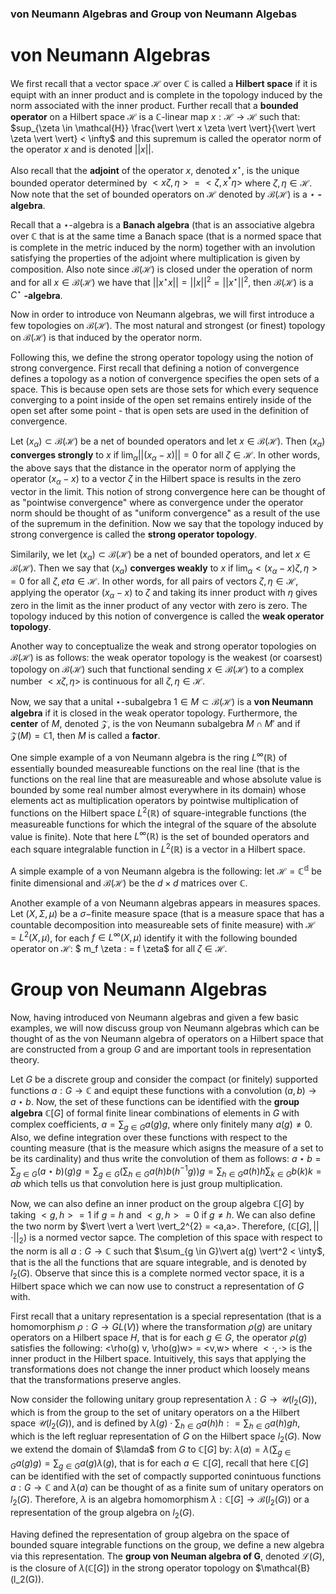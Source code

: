 ### von Neumann Algebras and Group von Neumann Algebas


# von Neumann Algebras

We first recall that a vector space $\mathcal{H}$ over $\mathbb{C}$ is called a $\textbf{Hilbert space}$ if it is equipt with an inner product and is complete in the topology induced by the norm associated with the inner product. Further recall that a $\textbf{bounded operator}$ on a Hilbert space $\mathcal{H}$ is a $\mathbb{C}$-linear map $x: \mathcal{H} \rightarrow \mathcal{H}$ such that: $sup_{\zeta \in \mathcal{H}} \frac{\vert \vert x \zeta \vert \vert}{\vert \vert \zeta \vert \vert} < \infty$ and this supremum is called the operator norm of the operator $x$ and is denoted $\vert \vert x \vert \vert$.

Also recall that the $\textbf{adjoint}$ of the operator $x$, denoted $x^{\star}$, is the unique bounded operator determined by $< x \zeta, \eta > = < \zeta, x^* \eta >$ where $\zeta, \eta \in \mathcal{H}$.  Now note that the set of bounded operators on $\mathcal{H}$ denoted by $\mathcal{B}(\mathcal{H})$ is a $\star$ $\textbf{-algebra}$. 

Recall that a $\star$-algebra is a $\textbf{Banach algebra}$ (that is an associative algebra over $\mathbb{C}$ that is at the same time a Banach space (that is a normed space that is complete in the metric induced by the norm) together with an involution satisfying the properties of the adjoint where multiplication is given by composition. Also note since $\mathcal{B}(\mathcal{H})$ is closed under the operation of norm and for all $x \in \mathcal{B}(\mathcal{H})$ we have that $\vert \vert x^{\star} x \vert \vert = \vert \vert x \vert \vert^{2} = \vert \vert x^{\star} \vert \vert^2$, then $\mathcal{B}(\mathcal{H})$ is a $C^{\star}$ $\textbf{-algebra}$.

Now in order to introduce von Neumann algebras, we will first introduce a few topologies on $\mathcal{B}(\mathcal{H})$. The most natural and strongest (or finest) topology on $\mathcal{B}(\mathcal{H})$ is that induced by the operator norm.

Following this, we define the strong operator topology using the notion of strong convergence. First recall that defining a notion of convergence defines a topology as a notion of convergence specifies the open sets of a space. This is because open sets are those sets for which every sequence converging to a point inside of the open set remains entirely inside of the open set after some point - that is open sets are used in the definition of convergence.

Let $(x_{\alpha}) \subset \mathcal{B}(\mathcal{H})$ be a net of bounded operators and let $x \in \mathcal{B}(\mathcal{H})$. Then $(x_{\alpha})$ $\textbf{converges strongly}$ to $x$ if $\lim_{\alpha} \vert \vert (x_{\alpha} - x) \vert \vert = 0$ for all $\zeta \in \mathcal{H}$. In other words, the above says that the distance in the operator norm of applying the operator $(x_{\alpha} - x)$ to a vector $\zeta$ in the Hilbert space is results in the zero vector in the limit. This notion of strong convergence here can be thought of as "pointwise convergence" where as convergence under the operator norm should be thought of as "uniform convergence" as a result of the use of the supremum in the definition. Now we say that the topology induced by strong convergence is called the $\textbf{strong operator topology}$. 

Similarily, we let $(x_{\alpha}) \subset \mathcal{B}(\mathcal{H})$ be a net of bounded operators, and let $x \in \mathcal{B}(\mathcal{H})$. Then we say that $(x_{\alpha})$ $\textbf{converges weakly}$ to $x$ if $\lim_{\alpha} < (x_{\alpha} - x) \zeta, \eta > = 0$ for all $\zeta, eta \in \mathcal{H}$. In other words, for all pairs of vectors $\zeta, \eta \in \mathcal{H}$, applying the operator $(x_{\alpha} - x)$ to $\zeta$ and taking its inner product with $\eta$ gives zero in the limit as the inner product of any vector with zero is zero. The topology induced by this notion of convergence is called the $\textbf{weak operator topology}$. 

Another way to conceptualize the weak and strong operator topologies on $\mathcal{B}(\mathcal{H})$ is as follows: the weak operator topology is the weakest (or coarsest) topology on $\mathcal{B}(\mathcal{H})$ such that functional sending $x \in \mathcal{B}(\mathcal{H})$ to a complex number $< x \zeta, \eta >$ is continuous for all $\zeta, \eta \in \mathcal{H}$.

Now, we say that a unital $\star$-subalgebra $1 \in M \subset \mathcal{B}(\mathcal{H})$ is a $\textbf{von Neumann algebra}$ if it is closed in the weak operator topology. Furthermore, the $\textbf{center}$ of $M$, denoted $\mathcal{Z}$, is the von Neumann subalgebra $M \cap M'$ and if $\mathcal{Z}(M) = \mathbb{C}1$, then $M$ is called a $\textbf{factor}$.

One simple example of a von Neumann algebra is the ring $L^{\infty}(\mathbb{R})$ of essentially bounded measureable functions on the real line (that is the functions on the real line that are measureable and whose absolute value is bounded by some real number almost everywhere in its domain) whose elements act as multiplication operators by pointwise multiplication of functions on the Hilbert space $L^2(\mathbb{R})$ of square-integrable functions (the measureable functions for which the integral of the square of the absolute value is finite). Note that here $L^{\infty}(\mathbb{R})$ is the set of bounded operators and each square integralable function in $L^2(\mathbb{R})$ is a vector in a Hilbert space. 

A simple example of a von Neumann algebra is the following: let $\mathcal{H} = \mathbb{C^d}$ be finite dimensional and $\mathcal{B}(\mathcal{H})$ be the $d \times d$ matrices over $\mathbb{C}$. 

Another example of a von Neumann algebras appears in measures spaces. Let $(X, \Sigma, \mu)$ be a $\sigma-$finite measure space (that is a measure space that has a countable decomposition into measureable sets of finite measure) with $\mathcal{H} = L^2(X, \mu)$, for each $f \in L^{\infty}(X, \mu)$ identify it with the following bounded operator on $\mathcal{H}$: $ m_f \zeta : = f \zeta$ for all $\zeta \in \mathcal{H}$. 


# Group von Neumann Algebras

Now, having introduced von Neumann algebras and given a few basic examples, we will now discuss group von Neumann algebras which can be thought of as the von Neumann algebra of operators on a Hilbert space that are constructed from a group $G$ and are important tools in representation theory. 

Let $G$ be a discrete group and consider the compact (or finitely) supported functions $a: G \rightarrow \mathbb{C}$ and equipt these functions with a convolution $(a,b) \rightarrow a \star b$. Now, the set of these functions can be identified with the $\textbf{group algebra}$ $\mathbb{C}[G]$ of formal finite linear combinations of elements in $G$ with complex coefficients, $a = \sum_{g \in G}a(g)g$, where only finitely many $a(g) \neq 0$. Also, we define integration over these functions with respect to the counting measure (that is the measure which asigns the measure of a set to be its cardinality) and thus write the convolution of them as follows: $a \star b = \sum_{g \in G}(a \star b)(g)g = \sum_{g \in G}(\sum_{h \in G} a(h)b(h^{-1}g))g = \sum_{h \in G}a(h)h \sum_{k \in G}b(k)k = ab$ which tells us that convolution here is just group multiplication.

Now, we can also define an inner product on the group algebra $\mathbb{C}[G]$ by taking $<g,h> = 1$ if $g = h$ and $<g,h> = 0$ if $g \neq h$. We can also define the two norm by $\vert \vert a \vert \vert_2^{2} = <a,a>. Therefore, $(\mathbb{C}[G], \vert \vert \cdot \vert \vert_2)$ is a normed vector sapce. The completion of this space with respect to the norm is all $a : G \rightarrow \mathbb{C}$ such that $\sum_{g \in G}\vert a(g) \vert^2 < \inty$, that is the all the functions that are square integrable, and is denoted by $l_2(G)$. Observe that since this is a complete normed vector space, it is a Hilbert space which we can now use to construct a representation of $G$ with. 

First recall that a unitary representation is a special representation (that is a homomorphism $\rho: G \rightarrow GL(V)$) where the transformation $\rho(g)$ are unitary operators on a Hilbert space $H$, that is for each $g \in G$, the operator $\rho(g)$ satisfies the following: <\rho(g) v, \rho(g)w> = <v,w> where $< \cdot, \cdot>$ is the inner product in the Hilbert space. Intuitively, this says that applying the transformations does not change the inner product which loosely means that the transformations preserve angles.

Now consider the following unitary group representation $\lambda: G \rightarrow \mathcal{U}(l_2(G))$, which is from the group to the set of unitary operators on a the Hilbert space $\mathcal{U}(l_2(G))$, and is defined by $\lambda(g) \cdot \sum_{h \in G} a(h)h : = \sum_{h \in G}a(h)gh$, which is the left regluar representation of $G$ on the Hilbert space $l_2(G)$. Now we extend the domain of $\lamda$ from $G$ to $\mathbb{C}[G]$ by: $\lambda(a) = \lambda(\sum_{g \in G}a(g)g) = \sum_{g \in G}a(g)\lambda(g)$, that is for each $a \in \mathbb{C}[G]$, recall that here $\mathbb{C}[G]$ can be identified with the set of compactly supported conintuous functions $a: G \rightarrow \mathbb{C}$ and $\lambda(a)$ can be thought of as a finite sum of unitary operators on $l_2(G)$. Therefore, $\lambda$ is an algebra homomorphism $\lambda: \mathbb{C}[G] \rightarrow \mathcal{B}(l_2(G))$ or a representation of the group algebra on $l_2(G)$. 

Having defined the representation of group algebra on the space of bounded square integrable functions on the group, we define a new algebra via this representation. The $\textbf{group von Neuman algebra of G}$, denoted $\mathcal{L}(G)$, is the closure of $\lambda(\mathbb{C}[G])$ in the strong operator topology on $\mathcal{B}(l_2(G)).
























































